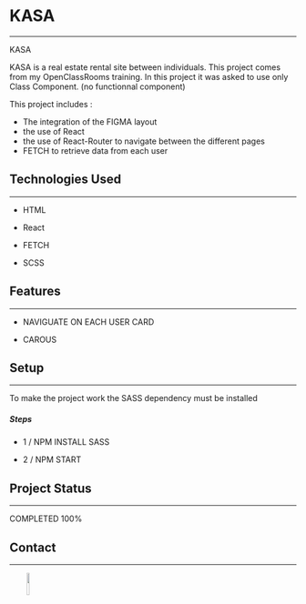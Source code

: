 <h1>KASA</h1>
<hr><p>KASA</p>
<p>KASA is a real estate rental site between individuals. This project comes from my OpenClassRooms training.
In this project it was asked to use only Class Component. (no functionnal component)</p>
<p>This project includes :</p>
<ul>
<li>The integration of the FIGMA layout</li>
<li>the use of React</li>
<li>the use of React-Router to navigate between the different pages</li>
<li>FETCH to retrieve data from each user</li>
</ul><h2>Technologies Used</h2>
<hr><ul>
<li>HTML</li>
</ul><ul>
<li>React</li>
</ul><ul>
<li>FETCH</li>
</ul><ul>
<li>SCSS</li>
</ul><h2>Features</h2>
<hr><ul>
<li>NAVIGUATE ON EACH USER CARD</li>
</ul><ul>
<li>CAROUS</li>
</ul><h2>Setup</h2>
<hr><p>To make the project work the SASS dependency must be installed</p><h5>Steps</h5><ul>
<li>1 / NPM INSTALL SASS</li>
</ul><ul>
<li>2 / NPM START</li>
</ul><h2>Project Status</h2>
<hr><p>COMPLETED 100%</p><h2>Contact</h2>
<hr><p><span style="margin-right: 30px;"></span><a href="https://www.linkedin.com/in/allan-seu-38734b5a/"><img target="_blank" src="https://cdn.jsdelivr.net/gh/devicons/devicon/icons/linkedin/linkedin-original.svg" style="width: 10%;"></a></p>
